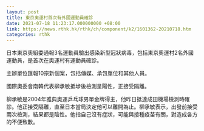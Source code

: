 ```yaml
---
layout: post
title: 東京奧運村首次有外國運動員確診
date: 2021-07-18 11:23:17.000000000 +08:00
link: https://news.rthk.hk/rthk/ch/component/k2/1601362-20210718.htm
categories: rthk
---
```


日本東京奧組委通報3名運動員驗出感染新型冠狀病毒，包括東京奧運村2名外國運動員，是首次在奧運村有運動員確診。

主辦單位匯報10宗新個案，包括傳媒、承包單位和其他人員。

國際奧委會南韓代表柳承敏抵埗後檢測呈陽性，正接受隔離。

柳承敏是2004年雅典奧運乒乓球男單金牌得主，他昨日抵達成田機場檢測時確診。他正接受隔離，直至日本當局決定他可以離開為止。柳承敏表示，出發前接受兩次檢測，結果都是陰性。他指自己沒有症狀，可能與接種疫苗有關，對造成各方的不便致歉。
